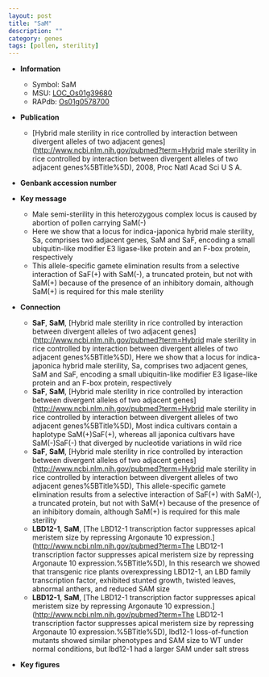 ```yaml
---
layout: post
title: "SaM"
description: ""
category: genes
tags: [pollen, sterility]
---
```


* **Information**  
    + Symbol: SaM  
    + MSU: [LOC_Os01g39680](http://rice.plantbiology.msu.edu/cgi-bin/ORF_infopage.cgi?orf=LOC_Os01g39680)  
    + RAPdb: [Os01g0578700](http://rapdb.dna.affrc.go.jp/viewer/gbrowse_details/irgsp1?name=Os01g0578700)  

* **Publication**  
    + [Hybrid male sterility in rice controlled by interaction between divergent alleles of two adjacent genes](http://www.ncbi.nlm.nih.gov/pubmed?term=Hybrid male sterility in rice controlled by interaction between divergent alleles of two adjacent genes%5BTitle%5D), 2008, Proc Natl Acad Sci U S A.

* **Genbank accession number**  

* **Key message**  
    + Male semi-sterility in this heterozygous complex locus is caused by abortion of pollen carrying SaM(-)
    + Here we show that a locus for indica-japonica hybrid male sterility, Sa, comprises two adjacent genes, SaM and SaF, encoding a small ubiquitin-like modifier E3 ligase-like protein and an F-box protein, respectively
    + This allele-specific gamete elimination results from a selective interaction of SaF(+) with SaM(-), a truncated protein, but not with SaM(+) because of the presence of an inhibitory domain, although SaM(+) is required for this male sterility

* **Connection**  
    + __SaF__, __SaM__, [Hybrid male sterility in rice controlled by interaction between divergent alleles of two adjacent genes](http://www.ncbi.nlm.nih.gov/pubmed?term=Hybrid male sterility in rice controlled by interaction between divergent alleles of two adjacent genes%5BTitle%5D), Here we show that a locus for indica-japonica hybrid male sterility, Sa, comprises two adjacent genes, SaM and SaF, encoding a small ubiquitin-like modifier E3 ligase-like protein and an F-box protein, respectively
    + __SaF__, __SaM__, [Hybrid male sterility in rice controlled by interaction between divergent alleles of two adjacent genes](http://www.ncbi.nlm.nih.gov/pubmed?term=Hybrid male sterility in rice controlled by interaction between divergent alleles of two adjacent genes%5BTitle%5D), Most indica cultivars contain a haplotype SaM(+)SaF(+), whereas all japonica cultivars have SaM(-)SaF(-) that diverged by nucleotide variations in wild rice
    + __SaF__, __SaM__, [Hybrid male sterility in rice controlled by interaction between divergent alleles of two adjacent genes](http://www.ncbi.nlm.nih.gov/pubmed?term=Hybrid male sterility in rice controlled by interaction between divergent alleles of two adjacent genes%5BTitle%5D), This allele-specific gamete elimination results from a selective interaction of SaF(+) with SaM(-), a truncated protein, but not with SaM(+) because of the presence of an inhibitory domain, although SaM(+) is required for this male sterility
    + __LBD12-1__, __SaM__, [The LBD12-1 transcription factor suppresses apical meristem size by repressing Argonaute 10 expression.](http://www.ncbi.nlm.nih.gov/pubmed?term=The LBD12-1 transcription factor suppresses apical meristem size by repressing Argonaute 10 expression.%5BTitle%5D), In this research we showed that transgenic rice plants overexpressing LBD12-1, an LBD family transcription factor, exhibited stunted growth, twisted leaves, abnormal anthers, and reduced SAM size
    + __LBD12-1__, __SaM__, [The LBD12-1 transcription factor suppresses apical meristem size by repressing Argonaute 10 expression.](http://www.ncbi.nlm.nih.gov/pubmed?term=The LBD12-1 transcription factor suppresses apical meristem size by repressing Argonaute 10 expression.%5BTitle%5D), lbd12-1 loss-of-function mutants showed similar phenotypes and SAM size to WT under normal conditions, but lbd12-1 had a larger SAM under salt stress

* **Key figures**  


